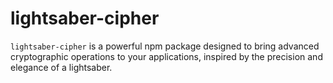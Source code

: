 # lightsaber-cipher
`lightsaber-cipher` is a powerful npm package designed to bring advanced cryptographic operations to your applications, inspired by the precision and elegance of a lightsaber.
